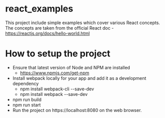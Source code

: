 # react_examples
This project include simple examples which cover various React concepts. The concepts are taken from the 
official React doc - https://reactjs.org/docs/hello-world.html

# How to setup the project #
* Ensure that latest version of Node and NPM are installed
  * https://www.npmjs.com/get-npm
* Install webpack locally for your app and add it as a development dependency
  * npm install webpack-cli --save-dev
  * npm install webpack --save-dev
* npm run build
* npm run start
* Run the project on https://localhost:8080 on the web browser.
